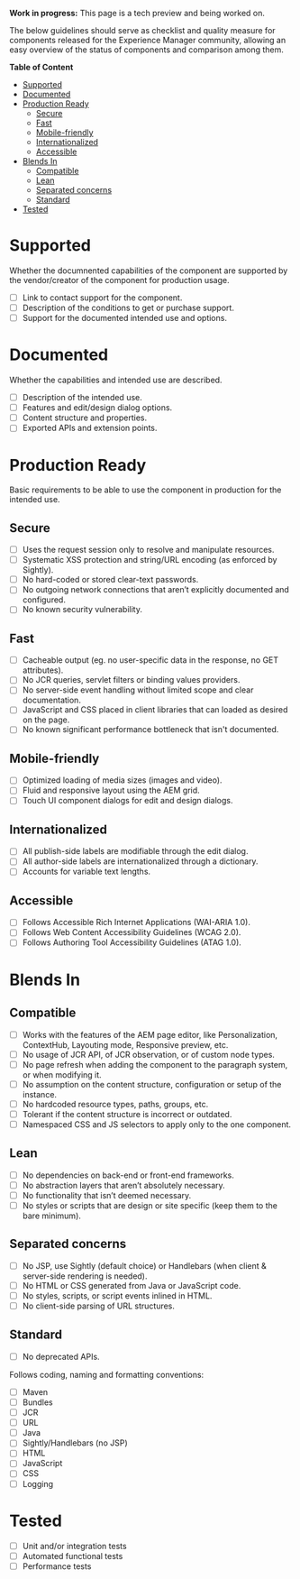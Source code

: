 
**Work in progress:** This page is a tech preview and being worked on.

The below guidelines should serve as checklist and quality measure for components released for the Experience Manager community, allowing an easy overview of the status of components and comparison among them.

**Table of Content**
- [Supported](#supported)
- [Documented](#documented)
- [Production Ready](#production-ready)
    - [Secure](#secure)
    - [Fast](#fast)
    - [Mobile-friendly](#mobile-friendly)
    - [Internationalized](#internationalized)
    - [Accessible](#accessible)
- [Blends In](#blends-in)
    - [Compatible](#compatible)
    - [Lean](#lean)
    - [Separated concerns](#separated-concerns)
    - [Standard](#standard)
- [Tested](#tested)

# Supported
Whether the documnented capabilities of the component are supported by the vendor/creator of the component for production usage.
- [ ] Link to contact support for the component.
- [ ] Description of the conditions to get or purchase support.
- [ ] Support for the documented intended use and options.

# Documented
Whether the capabilities and intended use are described.
- [ ] Description of the intended use.
- [ ] Features and edit/design dialog options.
- [ ] Content structure and properties.
- [ ] Exported APIs and extension points.

# Production Ready
Basic requirements to be able to use the component in production for the intended use.

## Secure
- [ ] Uses the request session only to resolve and manipulate resources.
- [ ] Systematic XSS protection and string/URL encoding (as enforced by Sightly).
- [ ] No hard-coded or stored clear-text passwords.
- [ ] No outgoing network connections that aren’t explicitly documented and configured.
- [ ] No known security vulnerability.

## Fast
- [ ] Cacheable output (eg. no user-specific data in the response, no GET attributes).
- [ ] No JCR queries, servlet filters or binding values providers.
- [ ] No server-side event handling without limited scope and clear documentation.
- [ ] JavaScript and CSS placed in client libraries that can loaded as desired on the page.
- [ ] No known significant performance bottleneck that isn't documented.

## Mobile-friendly
- [ ] Optimized loading of media sizes (images and video).
- [ ] Fluid and responsive layout using the AEM grid.
- [ ] Touch UI component dialogs for edit and design dialogs.

## Internationalized
- [ ] All publish-side labels are modifiable through the edit dialog.
- [ ] All author-side labels are internationalized through a dictionary.
- [ ] Accounts for variable text lengths.

## Accessible
- [ ] Follows Accessible Rich Internet Applications (WAI-ARIA 1.0).
- [ ] Follows Web Content Accessibility Guidelines (WCAG 2.0).
- [ ] Follows Authoring Tool Accessibility Guidelines (ATAG 1.0).

# Blends In

## Compatible
- [ ] Works with the features of the AEM page editor, like Personalization, ContextHub, Layouting mode, Responsive preview, etc.
- [ ] No usage of JCR API, of JCR observation, or of custom node types.
- [ ] No page refresh when adding the component to the paragraph system, or when modifying it.
- [ ] No assumption on the content structure, configuration or setup of the instance.
- [ ] No hardcoded resource types, paths, groups, etc.
- [ ] Tolerant if the content structure is incorrect or outdated.
- [ ] Namespaced CSS and JS selectors to apply only to the one component.

## Lean
- [ ] No dependencies on back-end or front-end frameworks.
- [ ] No abstraction layers that aren’t absolutely necessary.
- [ ] No functionality that isn’t deemed necessary.
- [ ] No styles or scripts that are design or site specific (keep them to the bare minimum).

## Separated concerns
- [ ] No JSP, use Sightly (default choice) or Handlebars (when client & server-side rendering is needed).
- [ ] No HTML or CSS generated from Java or JavaScript code.
- [ ] No styles, scripts, or script events inlined in HTML.
- [ ] No client-side parsing of URL structures.

## Standard
- [ ] No deprecated APIs.

Follows coding, naming and formatting conventions:
- [ ] Maven
- [ ] Bundles
- [ ] JCR
- [ ] URL
- [ ] Java
- [ ] Sightly/Handlebars (no JSP)
- [ ] HTML
- [ ] JavaScript
- [ ] CSS
- [ ] Logging

# Tested
- [ ] Unit and/or integration tests
- [ ] Automated functional tests
- [ ] Performance tests

